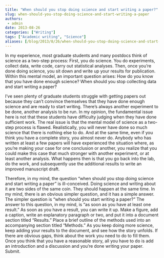 ```yaml
---
title: "When should you stop doing science and start writing a paper?"
slug: when-should-you-stop-doing-science-and-start-writing-a-paper
authors:
 - admin
date: 2013-08-26
categories: ["Writing"]
tags: ["Academic writing", "Science"]
aliases: [/blog/2013/8/26/when-should-you-stop-doing-science-and-start-writing-a-paper]
---
```

In my experience, most graduate students and many postdocs think of science as a two-step process: First, you do science. You do experiments, collect data, write code, carry out statistical analyses. Then, once you’re done doing science, you sit down and write up your results for publication. Within this mental model, an important question arises: How do you know that you have done enough science? When should you stop collecting data and start writing a paper?

I’ve seen plenty of graduate students struggle with getting papers out because they can’t convince themselves that they have done enough science and are ready to start writing. There’s always another experiment to be done, another analysis to be run. In my opinion, the fundamental issue here is not that these students have difficulty judging when they have done sufficient work. The real issue is that the mental model of science as a two-step process is flawed. Realistically, you will never have done so much science that there is nothing else to do. And at the same time, even if you think you have a complete story, you almost never do. Anybody who has written at least a few papers will have experienced the situation where, as you’re making your case for one conclusion or another, you realize that you could make this case that much stronger with another experiment, or at least another analysis. What happens then is that you go back into the lab, do the work, and subsequently use the additional results to write an improved manuscript draft.

Therefore, in my mind, the question “when should you stop doing science and start writing a paper” is ill-conceived. Doing science and writing about it are two sides of the same coin. They should happen at the same time. In my mind, there is an obvious simpler question, and it has a simple answer. The simpler question is “when should you start writing a paper?” The answer to this question, in my mind, is “as soon as you have at least one result.” As soon as you have a result, you can write it up. Make a figure, add a caption, write an explanatory paragraph or two, and put it into a document section titled “Results.” Place a brief outline of the methods used into an accompanying section titled “Methods.” As you keep doing more science, keep adding your results to the document, and see how the story unfolds. If there are obvious gaps, think about the work you need to do to fill them. Once you think that you have a reasonable story, all you have to do is add an introduction and a discussion and you’re done writing your paper. Submit.
